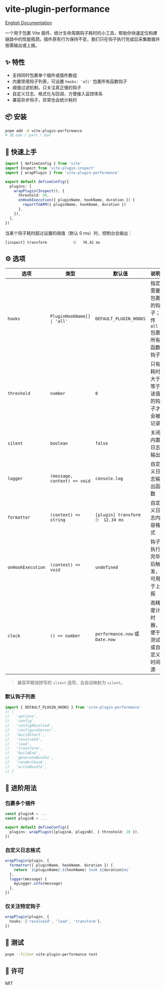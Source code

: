 # vite-plugin-performance

[English Documentation](./README.md)

一个用于包裹 Vite 插件、统计生命周期钩子耗时的小工具，帮助你快速定位构建链路中的性能瓶颈。插件原有行为保持不变，我们只在钩子执行完成后采集数据并按需输出或上报。

## ✨ 特性

- 支持同时包裹单个插件或插件数组
- 内置常用钩子列表，可设置 `hooks: 'all'` 包裹所有函数钩子
- 阈值过滤机制，只关注真正慢的钩子
- 自定义日志、格式化与回调，方便接入监控体系
- 兼容异步钩子，异常也会统计耗时

## 📦 安装

```bash
pnpm add -D vite-plugin-performance
# 或 npm / yarn / bun
```

## 🚀 快速上手

```ts
import { defineConfig } from 'vite'
import Inspect from 'vite-plugin-inspect'
import { wrapPlugin } from 'vite-plugin-performance'

export default defineConfig({
  plugins: [
    wrapPlugin(Inspect(), {
      threshold: 50,
      onHookExecution({ pluginName, hookName, duration }) {
        reportToAPM({ pluginName, hookName, duration })
      },
    }),
  ],
})
```

当某个钩子耗时超过设置的阈值（默认 0 ms）时，控制台会输出：

```
[inspect] transform            ⏱   78.42 ms
```

## ⚙️ 选项

| 选项              | 类型                         | 默认值                            | 说明                                          |
| ----------------- | ---------------------------- | --------------------------------- | --------------------------------------------- |
| `hooks`           | `PluginHookName[] \| 'all'`  | `DEFAULT_PLUGIN_HOOKS`            | 指定需要包裹的钩子；传 `all` 包裹所有函数钩子 |
| `threshold`       | `number`                     | `0`                               | 只有耗时大于等于该值的钩子才会被记录          |
| `silent`          | `boolean`                    | `false`                           | 关闭内置日志输出                              |
| `logger`          | `(message, context) => void` | `console.log`                     | 自定义日志输出函数                            |
| `formatter`       | `(context) => string`        | `[plugin] transform ⏱  12.34 ms` | 自定义日志内容格式                            |
| `onHookExecution` | `(context) => void`          | `undefined`                       | 钩子执行完毕后触发，可用于上报                |
| `clock`           | `() => number`               | `performance.now` 或 `Date.now`   | 高精度计时器，便于测试或自定义时间源          |

> 兼容早期误拼写的 `slient` 选项，会自动映射为 `silent`。

### 默认钩子列表

```ts
import { DEFAULT_PLUGIN_HOOKS } from 'vite-plugin-performance'
// [
//   'options',
//   'config',
//   'configResolved',
//   'configureServer',
//   'buildStart',
//   'resolveId',
//   'load',
//   'transform',
//   'buildEnd',
//   'generateBundle',
//   'renderChunk',
//   'writeBundle',
// ]
```

## 🧠 进阶用法

### 包裹多个插件

```ts
const pluginA = ...
const pluginB = ...

export default defineConfig({
  plugins: wrapPlugin([pluginA, pluginB], { threshold: 20 }),
})
```

### 自定义日志格式

```ts
wrapPlugin(plugin, {
  formatter({ pluginName, hookName, duration }) {
    return `${pluginName}:${hookName} took ${duration}ms`
  },
  logger(message) {
    myLogger.info(message)
  },
})
```

### 仅关注特定钩子

```ts
wrapPlugin(plugin, {
  hooks: ['resolveId', 'load', 'transform'],
})
```

## 🧪 测试

```bash
pnpm --filter vite-plugin-performance test
```

## 📄 许可

MIT
